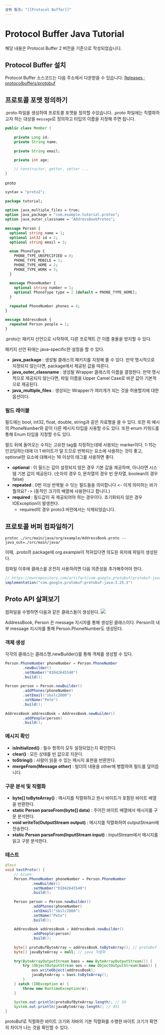 ```yaml
---
상위 링크: "[[Protocol Buffer]]"
---
```

# Protocol Buffer Java Tutorial
해당 내용은 Protocol Buffer 2 버전을 기준으로 작성되었습니다.

## Protocol Buffer 설치
Protocol Buffer 소스코드는 다음 주소에서 다운받을 수 있습니다.
[Releases · protocolbuffers/protobuf](https://github.com/protocolbuffers/protobuf/releases)

## 프로토콜 포맷 정의하기
.proto 파일을 생성하여 프로토콜 포맷을 정의할 수있습니다. .proto 파일에는 직렬화하고자 하는 대상을 `message`로 정의하고 타입의 이름을 지정해 주면 됩니다.

```java
public class Member {  
  
    private Long id;  
    private String name;  
  
    private String email;  
  
    private int age;  

	// constructor, getter, setter ...
}
```

proto
```proto
syntax = "proto2";  
  
package tutorial;  
  
option java_multiple_files = true;  
option java_package = "com.example.tutorial.protos";  
option java_outer_classname = "AddressBookProtos";  
  
message Person {  
  optional string name = 1;  
  optional int32 id = 2;  
  optional string email = 3;  
  
  enum PhoneType {  
    PHONE_TYPE_UNSPECIFIED = 0;  
    PHONE_TYPE_MOBILE = 1;  
    PHONE_TYPE_HOME = 2;  
    PHONE_TYPE_WORK = 3;  
  }  
  
  message PhoneNumber {  
    optional string number = 1;  
    optional PhoneType type = 2 [default = PHONE_TYPE_HOME];  
  }  
  
  repeated PhoneNumber phones = 4;  
}  
  
message AddressBook {  
  repeated Person people = 1;  
}
```

.proto는 패키지 선언으로 시작하여, 다른 프로젝트 간 이름 충돌을 방지할 수 있다.

패키지 선언 뒤에는 java-specific한 설정을 할 수 있다.
* **java_package** : 생성될 클래스의 패키지를 지정해 줄 수 있다. 만약 명시적으로 지정되지 않는다면, package에서 제공된 값을 따른다.
* **java_outer_classname** : 생성될 Wrapper 클래스의 이름을 결정한다. 만약 명시적으로 제공되지 않는다면, 파일 이름을 Upper Camel Case로 바꾼 값이 기본적으로 제공된다.
* **java_multiple_files** : 생성되는 Wrapper가 여러개가 되는 것을 허용할지에 대한 옵션이다.

### 필드 레이블
필드에는 bool, int32, float, double, string과 같은 자료형을 쓸 수 있다.
 또한 위 예시의 PhoneNumber와 같이 다른 메시지 타입을 사용할 수도 있다. 또한 enum 키워드를 통해 Enum 타입을 지정할 수도 있다.

필드 뒤에 들어오는 수치는 고유한 tag를 지정하는데에 사용되는 marker이다. 1-15는 인코딩하는데에 더 1 바이트가 덜 드므로 반복되는 요소에 사용하는 것이 좋고, optional한 요소에 대해서는 16 이상의 태그를 사용하면 좋다.

* **optional** : 이 필드는 값이 설정되지 않은 경우 기본 값을 제공하며, 아니라면 시스템 기본 값이 제공된다. (숫자의 경우 0, 문자열의 경우 빈 문자열, boolean의 경우 false) 
* **repeated** : 0번 이상 반복될 수 잇는 필드들을 의미합니다 <- 이게 의미하는 바가 뭘까요? -> (동적인 크기의 배열에 사용한다고 합니다.)
* **required** : 필드값이 꼭 제공되어야 하는 경우이다. 초기화되지 않은 경우 IOException이 발생한다. 
	* required의 경우 proto3 버전에서는 삭제되었습니다.

## 프로토콜 버퍼 컴파일하기
`protoc ./src/main/java/org/example/AddressBook.proto --java_out=./src/main/java/ `

이때, .proto의 package에 org.example이 적혀있다면 의도된 위치에 파일이 생성된다.

컴파일 이후에 클래스를 온전히 사용하려면 다음 의존성을 추가해주어야 한다.

```groovy
// https://mvnrepository.com/artifact/com.google.protobuf/protobuf-java  
implementation("com.google.protobuf:protobuf-java:3.25.3")
```

## Proto API 살펴보기
컴파일을 수행하면 다음과 같은 클래스들이 생성된다.
![](https://i.imgur.com/sZwKRSn.png)

AddressBook, Person 은 message 지시자를 통해 생성된 클래스이다. Person의 내부 message 지시자를 통해 Person.PhoneNumber도 생성된다.

### 객체 생성

각각의 클래스는 클래스명.newBuilder()를 통해 객체를 생성할 수 있다.
```java
Person.PhoneNumber phoneNumber = Person.PhoneNumber  
        .newBuilder()  
        .setNumber("01042645540")  
        .build();  
  
Person person = Person.newBuilder()  
        .addPhones(phoneNumber)  
        .setEmail("sbslc2000")  
        .setName("Pete")  
        .build();  
  
AddressBook addressBook = AddressBook.newBuilder()  
        .addPeople(person)  
        .build();
```

### 메시지 확인
* **isInitialized()** : 필수 항목이 모두 설정되었는지 확인한다.
* **clear()** : 모든 상태를 빈 값으로 지운다.
* **toString()** : 사람이 읽을 수 있는 메시지 표현을 반환한다.
* **mergeFrom(Message other)** : 빌더의 내용을 other에 병합하여 필드를 덮어씁니다.

### 구문 분석 및 직렬화
* **byte\[] toByteArray()** : 메시지를 직렬화하고 원시 바이트가 포함된 바이트 배열을 반환한다.
* **static Person parseFrom(byte\[] data)** : 주어진 바이트 배열에서 메시지를 구문 분석한다.
* **void writeTo(OutputStream output)** : 메시지를 직렬화하여 outputStream에 전송한다.
* **static Person parseFrom(InputStream input)** : InputStream에서 메시지를 읽고 구문 분석한다.


### 테스트
```java
@Test  
void testProto() {  
    // Given  
    Person.PhoneNumber phoneNumber = Person.PhoneNumber  
            .newBuilder()  
            .setNumber("01042645540")  
            .build();  
  
    Person person = Person.newBuilder()  
            .addPhones(phoneNumber)  
            .setEmail("sbslc2000")  
            .setName("Pete")  
            .build();  
  
    AddressBook addressBook = AddressBook.newBuilder()  
            .addPeople(person)  
            .build();  
  
    byte[] protoBufByteArray = addressBook.toByteArray(); // protobuf 직렬화  
    byte[] javaByteArray = null; // java 직렬화  
  
    try(ByteArrayOutputStream baos = new ByteArrayOutputStream()) {  
        try (ObjectOutputStream oos = new ObjectOutputStream(baos)) {  
            oos.writeObject(addressBook);  
            javaByteArray = baos.toByteArray();  
        }  
    } catch (IOException e) {  
        throw new RuntimeException(e);  
    }  
  
    System.out.println(protoBufByteArray.length); // 34  
    System.out.println(javaByteArray.length); // 451  
}
```

protoBuf로 직렬화한 바이트 크기와 자바의 기본 직렬화를 수행한 바이트 크기가 확연히 차이가 나는 것을 확인할 수 있다.
